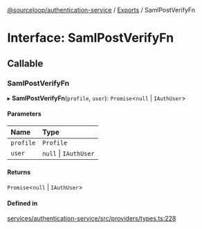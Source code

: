 [@sourceloop/authentication-service](../README.md) / [Exports](../modules.md) / SamlPostVerifyFn

# Interface: SamlPostVerifyFn

## Callable

### SamlPostVerifyFn

▸ **SamlPostVerifyFn**(`profile`, `user`): `Promise`<``null`` \| `IAuthUser`\>

#### Parameters

| Name | Type |
| :------ | :------ |
| `profile` | `Profile` |
| `user` | ``null`` \| `IAuthUser` |

#### Returns

`Promise`<``null`` \| `IAuthUser`\>

#### Defined in

[services/authentication-service/src/providers/types.ts:228](https://github.com/codeweb05/repo1/blob/a4cf318/services/authentication-service/src/providers/types.ts#L228)
